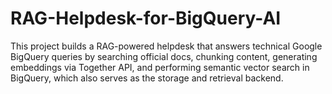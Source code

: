 # RAG-Helpdesk-for-BigQuery-AI
This project builds a RAG-powered helpdesk that answers technical Google BigQuery queries by searching official docs, chunking content, generating embeddings via Together API, and performing semantic vector search in BigQuery, which also serves as the storage and retrieval backend.
